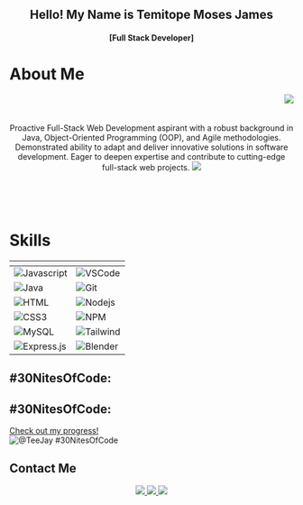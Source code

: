 <h2 align="center">
  Hello! My Name is Temitope Moses James  
</h2>
<h4 align="center">
  [Full Stack Developer]
</h4>

<!-- About Section -->

# About Me

<p align ="center">

<img align="right" src ="https://github.com/sametj/sametj/assets/102891262/74639570-5639-4dd1-b374-c6ca22c4fea9">

  <br>
  <br>
  <br>
  Proactive Full-Stack Web Development aspirant with a robust background in Java, Object-Oriented Programming (OOP), and Agile methodologies. Demonstrated ability to adapt and deliver innovative solutions in software development. Eager to deepen expertise and contribute to cutting-edge full-stack web projects.
<img src="![1704562985417](https://github.com/sametj/sametj/assets/102891262/f56aaec8-2dad-477c-8393-80b60be9d22d)"> 
</p>
  <br>
  <br>
  <br>



# Skills
<table align ="center">
    <thead>
        <tr>
            <th></th>
            <th></th>
        </tr>
    </thead>
    <tbody>
        <tr>
            <td><img src="https://img.shields.io/badge/Javascript-F0DB4F?style=for-the-badge&labelColor=black&logo=javascript&logoColor=F0DB4F" alt="Javascript"></td>
            <td><img src="https://img.shields.io/badge/Visual_Studio-0078d7?style=for-the-badge&logo=visual%20studio&logoColor=white" alt="VSCode"></td>
        </tr>
        <tr>
            <td><img src="https://img.shields.io/badge/java-%23ED8B00.svg?style=for-the-badge&logo=openjdk&logoColor=white" alt="Java"></td>
            <td><img src="https://img.shields.io/badge/Git-F05032?style=for-the-badge&logo=git&logoColor=white" alt="Git"></td>
        </tr>
        <tr>
            <td><img src="https://img.shields.io/badge/HTML5-E34F26?style=for-the-badge&logo=html5&logoColor=white" alt="HTML"></td>
            <td><img src="https://img.shields.io/badge/Nodejs-3C873A?style=for-the-badge&labelColor=black&logo=node.js&logoColor=3C873A" alt="Nodejs"></td>
        </tr>
        <tr>
            <td><img src="https://img.shields.io/badge/CSS3-1572B6?style=for-the-badge&logo=css3&logoColor=white" alt="CSS3"></td>
            <td><img src="https://img.shields.io/badge/NPM-%23CB3837.svg?style=for-the-badge&logo=npm&logoColor=white" alt="NPM"></td>
        </tr>
        <tr>
            <td><img src="https://img.shields.io/badge/mysql-%2300f.svg?style=for-the-badge&logo=mysql&logoColor=white" alt="MySQL"></td>
            <td><img src="https://img.shields.io/badge/Tailwind_CSS-092749?style=for-the-badge&logo=tailwindcss&logoColor=06B6D4&labelColor=000000" alt="Tailwind"></td>
        </tr>
        <tr>
            <td><img src="https://img.shields.io/badge/Express.js-000000?style=for-the-badge&logo=express&logoColor=white" alt="Express.js"></td>
            <td><img src="https://img.shields.io/badge/blender-%23F5792A.svg?style=for-the-badge&logo=blender&logoColor=white" alt="Blender"></td>
        </tr>
    </tbody>
</table>














## #30NitesOfCode:

## #30NitesOfCode:
  [Check out my progress!](https://www.codedex.io/@TeeJay/30-nites-of-code)  
  ![@TeeJay #30NitesOfCode](https://www.codedex.io/api/petStatus?user=TeeJay)

## Contact Me

<p align="center">

<a href="https://www.linkedin.com/in/temitope-james/">
  <img src = "https://img.shields.io/badge/LinkedIn-0077B5?style=for-the-badge&logo=linkedin&logoColor=white ">
</a>

<a href="https://temitope-james-portfolio.vercel.app">
  <img src="https://img.shields.io/badge/Website-DC143C?style=for-the-badge&logo=medium&logoColor=white">
</a>

<a href="https://twitter.com/Same_TeeJay">
  <img src="https://img.shields.io/badge/X-%23000000.svg?style=for-the-badge&logo=X&logoColor=white">
</a>
</p>

